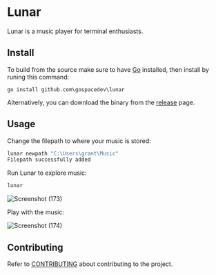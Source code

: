 # Lunar

Lunar is a music player for terminal enthusiasts.

## Install
To build from the source make sure to have [Go](https://go.dev/) installed, then install by runing this command:
```
go install github.com\gospacedev\lunar
```

Alternatively, you can download the binary from the [release](https://github.com/gospacedev/lunar/releases) page.

## Usage
Change the filepath to where your music is stored:

```powershell
lunar newpath "C:\Users\grant\Music"
Filepath successfully added
```

Run Lunar to explore music:
```powershell
lunar
```
![Screenshot (173)](https://user-images.githubusercontent.com/83633399/198820433-29def33d-4c52-45ba-bef4-96dbadcb778e.png)

Play with the music:

![Screenshot (174)](https://user-images.githubusercontent.com/83633399/198820403-49aa1af1-8c1a-4fa4-883c-293d91ac4d79.png)

## Contributing

Refer to [CONTRIBUTING](https://github.com/gospacedev/lunar/blob/master/CONTRIBUTING.md) about contributing to the project.
